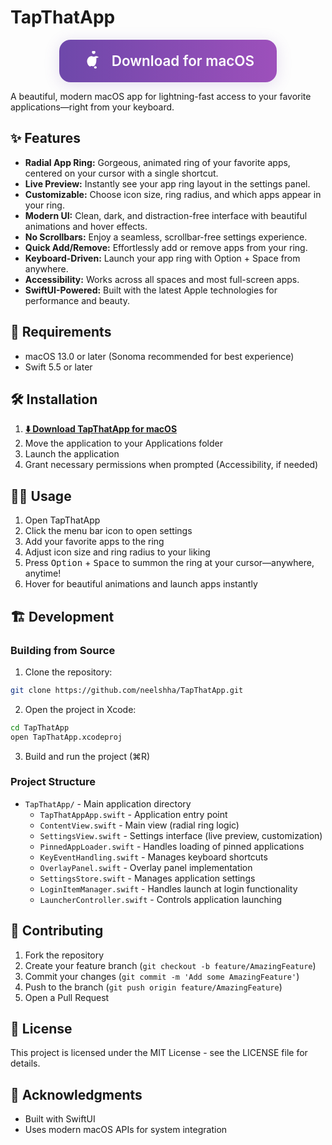 # TapThatApp

<p align="center">
  <a href="https://github.com/neelshha/TapThatApp/releases/download/v1.0.0/TapThatApp.zip" style="text-decoration: none;">
    <span style="
      display: inline-flex;
      align-items: center;
      padding: 18px 36px;
      border-radius: 18px;
      background: linear-gradient(90deg, #6e48aa 0%, #9d50bb 100%);
      color: #fff;
      font-size: 1.4rem;
      font-weight: 600;
      box-shadow: 0 4px 24px rgba(110,72,170,0.18);
      transition: transform 0.1s, box-shadow 0.1s;
      border: none;
    ">
      <svg width="32" height="32" viewBox="0 0 24 24" fill="white" style="margin-right: 16px;">
        <path d="M16.365 1.43c0 1.14-.93 2.07-2.07 2.07-1.14 0-2.07-.93-2.07-2.07 0-1.14.93-2.07 2.07-2.07 1.14 0 2.07.93 2.07 2.07zm4.13 6.13c-.07-.07-1.44-1.41-3.13-1.41-1.24 0-2.01.59-2.98.59-.97 0-1.81-.58-2.97-.58-1.52 0-3.13 1.41-3.2 1.48-1.1 1.13-2.16 3.21-1.77 5.62.41 2.56 2.01 5.1 3.66 5.1.7 0 .97-.41 1.82-.41.85 0 1.09.41 1.82.41 1.65 0 3.19-2.47 3.6-5.01.13-.81.19-1.62.19-2.42 0-1.13-.09-2.01-.19-2.28zm-4.13 13.44c-.41 0-.82-.13-1.13-.38-.31-.25-.5-.6-.5-.98 0-.38.19-.73.5-.98.31-.25.72-.38 1.13-.38.41 0 .82.13 1.13.38.31.25.5.6.5.98 0 .38-.19.73-.5.98-.31.25-.72.38-1.13.38z"/>
      </svg>
      <span>Download for macOS</span>
    </span>
  </a>
</p>

A beautiful, modern macOS app for lightning-fast access to your favorite applications—right from your keyboard.


## ✨ Features

- **Radial App Ring:** Gorgeous, animated ring of your favorite apps, centered on your cursor with a single shortcut.
- **Live Preview:** Instantly see your app ring layout in the settings panel.
- **Customizable:** Choose icon size, ring radius, and which apps appear in your ring.
- **Modern UI:** Clean, dark, and distraction-free interface with beautiful animations and hover effects.
- **No Scrollbars:** Enjoy a seamless, scrollbar-free settings experience.
- **Quick Add/Remove:** Effortlessly add or remove apps from your ring.
- **Keyboard-Driven:** Launch your app ring with Option + Space from anywhere.
- **Accessibility:** Works across all spaces and most full-screen apps.
- **SwiftUI-Powered:** Built with the latest Apple technologies for performance and beauty.


## 🚀 Requirements

- macOS 13.0 or later (Sonoma recommended for best experience)
- Swift 5.5 or later


## 🛠️ Installation

1. **[⬇️ Download TapThatApp for macOS](https://github.com/neelshha/TapThatApp/releases/download/v1.0.0/TapThatApp.zip)**
2. Move the application to your Applications folder
3. Launch the application
4. Grant necessary permissions when prompted (Accessibility, if needed)
 

## 🧑‍💻 Usage

1. Open TapThatApp
2. Click the menu bar icon to open settings
3. Add your favorite apps to the ring
4. Adjust icon size and ring radius to your liking
5. Press <kbd>Option</kbd> + <kbd>Space</kbd> to summon the ring at your cursor—anywhere, anytime!
6. Hover for beautiful animations and launch apps instantly


## 🏗️ Development

### Building from Source

1. Clone the repository:
```bash
git clone https://github.com/neelshha/TapThatApp.git
```
2. Open the project in Xcode:
```bash
cd TapThatApp
open TapThatApp.xcodeproj
```
3. Build and run the project (⌘R)

### Project Structure
- `TapThatApp/` - Main application directory
  - `TapThatAppApp.swift` - Application entry point
  - `ContentView.swift` - Main view (radial ring logic)
  - `SettingsView.swift` - Settings interface (live preview, customization)
  - `PinnedAppLoader.swift` - Handles loading of pinned applications
  - `KeyEventHandling.swift` - Manages keyboard shortcuts
  - `OverlayPanel.swift` - Overlay panel implementation
  - `SettingsStore.swift` - Manages application settings
  - `LoginItemManager.swift` - Handles launch at login functionality
  - `LauncherController.swift` - Controls application launching
 

## 🤝 Contributing

1. Fork the repository
2. Create your feature branch (`git checkout -b feature/AmazingFeature`)
3. Commit your changes (`git commit -m 'Add some AmazingFeature'`)
4. Push to the branch (`git push origin feature/AmazingFeature`)
5. Open a Pull Request


## 📄 License

This project is licensed under the MIT License - see the LICENSE file for details.
 

## 🙏 Acknowledgments

- Built with SwiftUI
- Uses modern macOS APIs for system integration 
